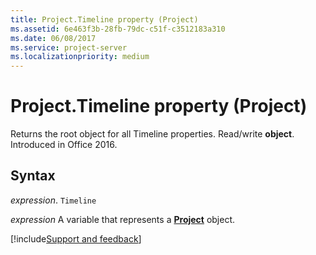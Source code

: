 ```yaml
---
title: Project.Timeline property (Project)
ms.assetid: 6e463f3b-28fb-79dc-c51f-c3512183a310
ms.date: 06/08/2017
ms.service: project-server
ms.localizationpriority: medium
---
```



# Project.Timeline property (Project)

Returns the root object for all Timeline properties. Read/write **object**. Introduced in Office 2016.


## Syntax

_expression_. `Timeline`

_expression_ A variable that represents a **[Project](project.project.md)** object.

[!include[Support and feedback](~/includes/feedback-boilerplate.md)]